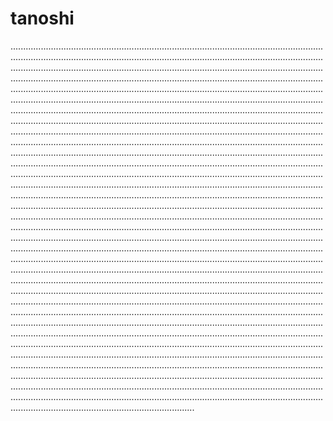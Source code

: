 # tanoshi
.................................................................................................................................................................................................................................................................................................................................................................................................................................................................................................................................................................................................................................................................................................................................................................................................................................................................................................................................................................................................................................................................................................................................................................................................................................................................................................................................................................................................................................................................................................................................................................................................................................................................................................................................................................................................................................................................................................................................................................................................................................................................................................................................................................................................................................................................................................................................................................................................................................................................................................................................................................................................................................................................................................................................................................................................................................................................................................................................................................................................................................................................................................................................................................................................................................................................................................................................................................................................................................................................................................................................................................................................................................................................................................................................................................................................................................................................................................................................................................................................................................................................................................................................................................................................................................................................................................................................................................................................................................................................